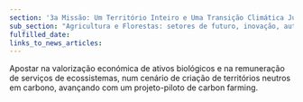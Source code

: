 ```yaml
---
section: '3a Missão: Um Território Inteiro e Uma Transição Climática Justa'
sub_section: "Agricultura e Florestas: setores de futuro, inovação, autonomia e investimento"
fulfilled_date:
links_to_news_articles:
---
```


Apostar na valorização económica de ativos biológicos e na remuneração de serviços de ecossistemas, num cenário de criação de territórios neutros em carbono, avançando com um projeto-piloto de carbon farming.